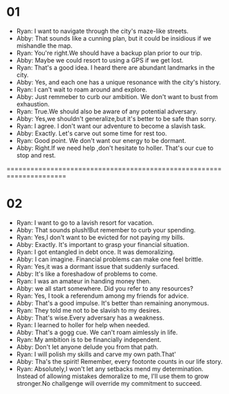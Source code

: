 # 01
- Ryan: I want to navigate through the city's maze-like streets.
- Abby: That sounds like a cunning plan, but it could be insidious if we mishandle the map.
- Ryan: You're right.We should have a backup plan prior to our trip.
- Abby: Maybe we could resort to using a GPS if we get lost.
- Ryan: That's a good idea. I heard there are abundant landmarks in the city.
- Abby: Yes, and each one has a unique resonance with the city's history.
- Ryan: I can't wait to roam around and explore.
- Abby: Just remmeber to curb our ambition. We don't want to bust from exhaustion.
- Ryan: True.We should also be aware of any potential adversary.
- Abby: Yes,we shouldn't generalize,but it's better to be safe than sorry.
- Ryan: I agree. I don't want our adventure to become a slavish task.
- Abby: Exactly. Let's carve out some time for rest too.
- Ryan: Good point. We don't want our energy to be dormant.
- Abby: Right.If we need help ,don't hesitate to holler. That's our cue to stop and rest.


=====================================================================
# 02
- Ryan: I want to go to a lavish resort for vacation.
- Abby: That sounds plush!But remember to curb your spending.
- Ryan: Yes,I don't want to be evicted for not paying my bills.
- Abby: Exactly. It's important to grasp your financial situation.
- Ryan: I got entangled in debt once. It was demoralizing.
- Abby: I can imagine. Financial problems can make one feel brittle.
- Ryan: Yes,it was a dormant issue that suddenly surfaced.
- Abby: It's like a foreshadow of problems to come.
- Ryan: I was an amateur in handing money then.
- Abby: we all start somewhere. Did you refer to any resources?
- Ryan: Yes, I took a referendum among my friends for advice.
- Abby: That's a good impulse. It's better than remaining anonymous.
- Ryan: They told me not to be slavish to my desires.
- Abby: That's wise.Every adversary has a weakness.
- Ryan: I learned to holler for help when needed.
- Abby: That's a gogg cue. We can't roam aimlessly in life.
- Ryan: My ambition is to be financially independent.
- Abby: Don't let anyone delude you from that path.
- Ryan: I will polish my skills and carve my own path.That'
- Abby: Tha's the spirit! Remember, every footonte counts in our life story.
- Ryan: Absolutely,I won't let any setbacks mend my determination. Instead of allowing mistakes  demoralize to me, I'll use them to grow stronger.No challgenge will override  my commitment to succeed.

